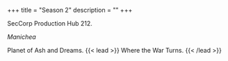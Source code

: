 +++
title = "Season 2"
description = ""
+++

SecCorp Production Hub 212.

*Manichea*

Planet of Ash and Dreams.
{{< lead >}}
Where the War Turns.
{{< /lead >}}